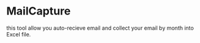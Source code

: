 # MailCapture

this tool allow you auto-recieve email and collect your email by month into Excel file.


